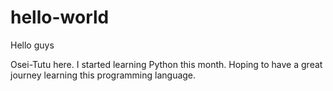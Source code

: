 # hello-world

Hello guys

Osei-Tutu here. I started learning Python this month.
Hoping to have a great journey learning this programming language.
